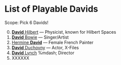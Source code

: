 # List of Playable Davids

Scope: Pick 6 Davids!

0. [**David** Hilbert](https://en.wikipedia.org/wiki/David_Hilbert) &mdash; Physicist, known for Hilbert Spaces
0. [**David** Bowie](https://en.wikipedia.org/wiki/David_Bowie) &mdash; Singer/Artist
0. [Hermine **David**](http://www.hermine-david.com/c/portal/layout?p_l_id=PUB.1014.15) &mdash; Female French Painter
0. [**David** Duchovny](https://en.wikipedia.org/wiki/David_Duchovny) &mdash; Actor, X-Files
0. [**David** Lynch](https://en.wikipedia.org/wiki/David_Lynch) %mdash; Director
0. XXXXXX

